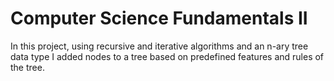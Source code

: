 # Computer Science Fundamentals II
In this project, using recursive and iterative algorithms and an n-ary tree data type I added nodes to a tree based on predefined features and rules of the tree. 
